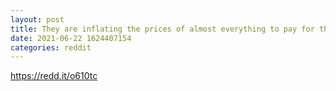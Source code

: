 ```yaml
--- 
layout: post 
title: They are inflating the prices of almost everything to pay for these vaccines. While the cost of living rises doctors and nurses are expected to do more work to keep their same wages…..hyperinflation is coming. Bitcoin fixes this 
date: 2021-06-22 1624407154 
categories: reddit 
--- 
```

https://redd.it/o610tc